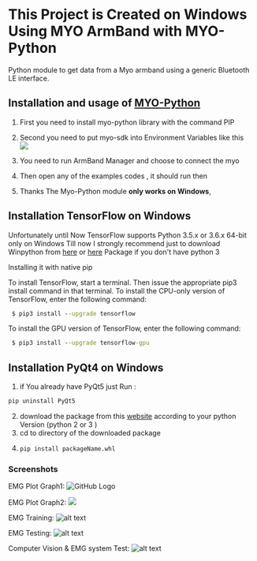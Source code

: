 # This Project is Created on Windows Using MYO ArmBand with MYO-Python
Python module to get data from a Myo armband using a generic Bluetooth LE interface.

## Installation and usage of [MYO-Python](https://github.com/NiklasRosenstein/myo-python)
1.	First you need to install myo-python library with the command PIP
2.	Second you need to put myo-sdk into Environment Variables like this  
![](https://github.com/hananabilabd/Computer-Vision-and-Neural-Machine-Interface-for-Upper-Limb-Prostheses/blob/master/screenshot/screenshot.png)

3. You need to run ArmBand Manager and choose to connect the myo 
4.	Then open any of the examples codes , it should run then
5.	Thanks 
The Myo-Python module **only works on Windows**, 
## Installation  TensorFlow on Windows 
Unfortunately until Now TensorFlow supports Python 3.5.x or 3.6.x  64-bit  only on Windows Till now 
I strongly recommend just to download Winpython from [here](https://winpython.github.io/) or [here](https://sourceforge.net/projects/winpython/files/?source=navbar) Package if you don't have python 3 

Installing it  with native pip

To install TensorFlow, start a terminal. Then issue the appropriate pip3 install command in that terminal. To install the CPU-only version of TensorFlow, enter the following command:

```cmd
 $ pip3 install --upgrade tensorflow
```
To install the GPU version of TensorFlow, enter the following command:
```cmd
 $ pip3 install --upgrade tensorflow-gpu
```

## Installation  PyQt4 on Windows 
1. if You already have PyQt5 just Run :
```cmd
pip uninstall PyQt5
```
2. download the package from this [website](https://www.lfd.uci.edu/~gohlke/pythonlibs/#pyqt4) according to your python Version (python 2 or 3 )
3. cd to directory of the downloaded package
4. ```cmd
   pip install packageName.whl
   ```

### Screenshots
EMG Plot Graph1:
![GitHub Logo](https://github.com/hananabilabd/Computer-Vision-and-Neural-Machine-Interface-for-Upper-Limb-Prostheses/blob/master/screenshots/1.PNG)

EMG Plot Graph2:
![](https://github.com/hananabilabd/Computer-Vision-and-Neural-Machine-Interface-for-Upper-Limb-Prostheses/blob/master/screenshots/2.PNG)

EMG Training:
![alt text](https://github.com/hananabilabd/Computer-Vision-and-Neural-Machine-Interface-for-Upper-Limb-Prostheses/blob/master/screenshots/3.PNG)

EMG Testing:
![alt text](https://github.com/hananabilabd/Computer-Vision-and-Neural-Machine-Interface-for-Upper-Limb-Prostheses/blob/master/screenshots/4.PNG)

Computer Vision & EMG system Test:
![alt text](https://github.com/hananabilabd/Computer-Vision-and-Neural-Machine-Interface-for-Upper-Limb-Prostheses/blob/master/screenshots/5.PNG)
